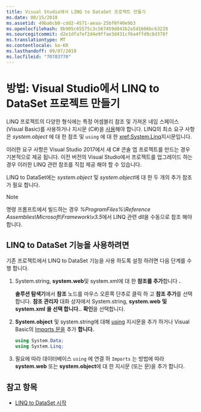```yaml
---
title: Visual Studio에서 LINQ to DataSet 프로젝트 만들기
ms.date: 08/15/2018
ms.assetid: 49ba6cb0-cdd2-4571-aeaa-25bf0f40e9b3
ms.openlocfilehash: 8b905c65575c3c567459d843b2a5d1606bc63228
ms.sourcegitcommit: d2e1dfa7ef2d4e9ffae3d431cf6a4ffd9c8d378f
ms.translationtype: MT
ms.contentlocale: ko-KR
ms.lasthandoff: 09/07/2019
ms.locfileid: "70783770"
---
```

# <a name="how-to-create-a-linq-to-dataset-project-in-visual-studio"></a>방법: Visual Studio에서 LINQ to DataSet 프로젝트 만들기

LINQ 프로젝트의 다양한 형식에는 특정 어셈블리 참조 및 가져온 네임 스페이스 (Visual Basic)를 사용하거나 지시문 (C#)을 [사용](../../../csharp/language-reference/keywords/using-directive.md)해야 합니다. LINQ의 최소 요구 사항은 *system.object* 에 대 한 참조 및 `using` 에 대 한 <xref:System.Linq>지시문입니다.

이러한 요구 사항은 Visual Studio 2017에서 새 C# 콘솔 앱 프로젝트를 만드는 경우 기본적으로 제공 됩니다. 이전 버전의 Visual Studio에서 프로젝트를 업그레이드 하는 경우 이러한 LINQ 관련 참조를 직접 제공 해야 할 수 있습니다.

LINQ to DataSet에는 *system.object* 및 *system.object*에 대 한 두 개의 추가 참조가 필요 합니다.

> [!NOTE]
> 명령 프롬프트에서 빌드하는 경우 *%ProgramFiles%\Reference Assemblies\Microsoft\Framework\v3.5*에서 LINQ 관련 dll을 수동으로 참조 해야 합니다.

## <a name="to-enable-linq-to-dataset-functionality"></a>LINQ to DataSet 기능을 사용하려면

기존 프로젝트에서 LINQ to DataSet 기능을 사용 하도록 설정 하려면 다음 단계를 수행 합니다.

1. System.string, **system.web**및 system.xml에 대 한 **참조를 추가**합니다 **.**

   **솔루션 탐색기**에서 **참조** 노드를 마우스 오른쪽 단추로 클릭 하 고 **참조 추가**를 선택 합니다. **참조 관리자** 대화 상자에서 System.string, **system.web** **및 system.xml** **을 선택 합니다..** **확인**을 선택합니다.

1. **System.object** 및 system.string에 대해 [using](../../../csharp/language-reference/keywords/using-directive.md) 지시문을 추가 하거나 Visual Basic의 [Imports 문을](../../../visual-basic/language-reference/statements/imports-statement-net-namespace-and-type.md) 추가 **합니다.**

   ```csharp
   using System.Data;
   using System.Linq;
   ```

1. 필요에 따라 데이터베이스 `using` 에 연결 하 `Imports` 는 방법에 따라 **system.web** 또는 **system.object**에 대 한 지시문 (또는 문)을 추가 합니다.

## <a name="see-also"></a>참고 항목

- [LINQ to DataSet 시작](getting-started-linq-to-dataset.md)
